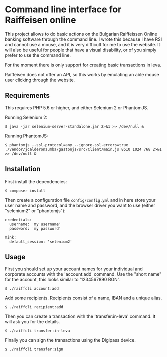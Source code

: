 # Command line interface for Raiffeisen online

This project allows to do basic actions on the Bulgarian Raiffeissen Online
banking software through the command line. I wrote this because I have RSI and
cannot use a mouse, and it is very difficult for me to use the website. It will
also be useful for people that have a visual disability, or of you simply
prefer to use the command line.

For the moment there is only support for creating basic transactions in leva.

Raiffeisen does not offer an API, so this works by emulating an able mouse
user clicking through the website.

## Requirements

This requires PHP 5.6 or higher, and either Selenium 2 or PhantomJS.

Running Selenium 2:

```
$ java -jar selenium-server-standalone.jar 2>&1 >> /dev/null &
```

Running PhantomJS:

```
$ phantomjs --ssl-protocol=any --ignore-ssl-errors=true ./vendor/jcalderonzumba/gastonjs/src/Client/main.js 8510 1024 768 2>&1 >> /dev/null &
```

## Installation

First install the dependencies:
```
$ composer install
```

Then create a configuration file `config/config.yml` and in here store your
user name and password, and the browser driver you want to use (either
"selenium2" or "phantomjs"):

```
credentials:
  username: 'my username'
  password: 'my password'

mink:
  default_session: 'selenium2'
```

## Usage

First you should set up your account names for your individual and corporate
accounts with the 'account:add' command. Use the "short name" for the account,
this looks similar to '1234567890 BGN'.

```
$ ./raiffcli account:add
```

Add some recipients. Recipients consist of a name, IBAN and a unique alias.

```
$ ./raiffcli recipient:add
```

Then you can create a transaction with the 'transfer:in-leva' command. It will
ask you for the details.

```
$ ./raiffcli transfer:in-leva
```

Finally you can sign the transactions using the Digipass device.
```
$ ./raiffcli transfer:sign
```
